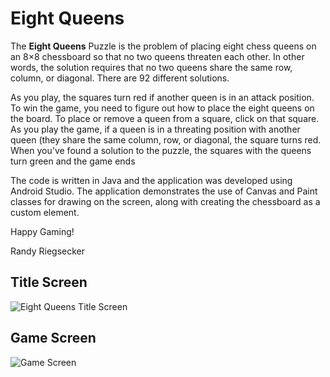 # Eight Queens

The **Eight Queens** Puzzle is the problem of placing eight chess queens on an 8×8 chessboard so that no two queens threaten each other.  In other words, the solution requires that no two queens share the same row, column, or diagonal.  There are 92 different solutions.

As you play, the squares turn red if another queen is in an attack position.  To win the game, you need to figure out how to place the eight queens on the board.  To place or remove a queen from a square, click on that square.  As you play the game, if a queen is in a threating position with another queen (they share the same column, row, or diagonal, the square turns red.  When you've found a solution to the puzzle, the squares with the queens turn green and the game ends

The code is written in Java and the application was developed using Android Studio.  The application demonstrates the use of Canvas and Paint classes for drawing on the screen, along with creating the chessboard as a custom element.

Happy Gaming!

Randy Riegsecker

## Title Screen
![Eight Queens Title Screen](https://user-images.githubusercontent.com/120612915/210157010-e4be28a1-edf2-40e1-a10c-09f9e8ef875c.png)

## Game Screen
![Game Screen](https://user-images.githubusercontent.com/120612915/210157008-4390f7ca-45ad-4854-9fbe-4bfa7a2fa8d9.png)





